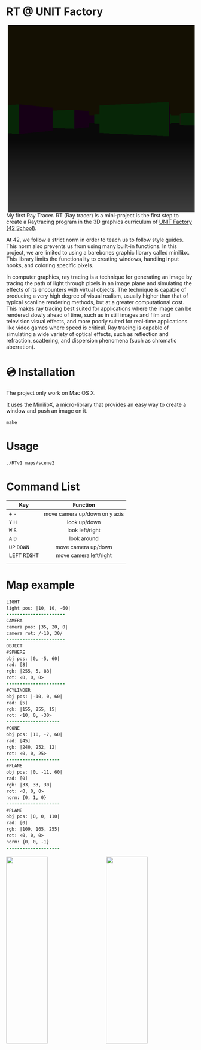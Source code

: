# RT @ UNIT Factory

<img align="right"  src="https://github.com/kuzmykvadim/42/blob/master/Wolf3d/img/Screen Shot 2017-11-15 at 9.49.16 PM.png"  
width="500px" height="500px" />

My first Ray Tracer.
RT (Ray tracer) is a mini-project is the first step to create a Raytracing program in the 3D graphics curriculum of <a href="http://www.unit.ua" target="_blank" >UNIT Factory</a> [(42 School)](https://en.wikipedia.org/wiki/42_(school)).

At 42, we follow a strict norm in order to teach us to follow style guides. This norm also prevents us from using many built-in functions. In this project, we are limited to using a barebones graphic library called minilibx. This library limits the functionality to creating windows, handling input hooks, and coloring specific pixels.

In computer graphics, ray tracing is a technique for generating an image by tracing the path of light through pixels in an image plane and simulating the effects of its encounters with virtual objects. The technique is capable of producing a very high degree of visual realism, usually higher than that of typical scanline rendering methods, but at a greater computational cost. This makes ray tracing best suited for applications where the image can be rendered slowly ahead of time, such as in still images and film and television visual effects, and more poorly suited for real-time applications like video games where speed is critical. Ray tracing is capable of simulating a wide variety of optical effects, such as reflection and refraction, scattering, and dispersion phenomena (such as chromatic aberration).

# :cd: Installation
The project only work on Mac OS X.

It uses the MinilibX, a micro-library that provides an easy way to create a window and push an image on it.
```
make
```

# Usage
	./RTv1 maps/scene2

# Command List
|                Key               |                Function                 |
| -------------------------------- |:---------------------------------------:|
| <kbd>+</kbd> <kbd>-</kbd>        | move camera up/down on y axis 	     |
| <kbd>Y</kbd> <kbd>H</kbd>        | look up/down          		     |
| <kbd>W</kbd> <kbd>S</kbd>        | look left/right      		     |
| <kbd>A</kbd> <kbd>D</kbd>        | look around    		     |
| <kbd>UP</kbd> <kbd>DOWN</kbd>    | move camera  up/down	             |
| <kbd>LEFT</kbd> <kbd>RIGHT</kbd> | move camera left/right   		     |
| 	     |
|  |	     |


# Map example


```diff
LIGHT
light pos: |10, 10, -60|
----------------------
CAMERA
camera pos: |35, 20, 0|
camera rot: /-10, 30/
----------------------
OBJECT
#SPHERE
obj pos: |0, -5, 60|
rad: [8]
rgb: |255, 5, 88|
rot: <0, 0, 0>
----------------------
#CYLINDER
obj pos: |-10, 0, 60|
rad: [5]
rgb: |155, 255, 15|
rot: <10, 0, -30>
--------------------
#CONE
obj pos: |10, -7, 60|
rad: [45]
rgb: |240, 252, 12|
rot: <0, 0, 25>
--------------------
#PLANE
obj pos: |0, -11, 60|
rad: [0]
rgb: |33, 33, 30|
rot: <0, 0, 0>
norm: {0, 1, 0}
--------------------
#PLANE
obj pos: |0, 0, 110|
rad: [0]
rgb: |109, 165, 255|
rot: <0, 0, 0>
norm: {0, 0, -1}
--------------------
```
<div>
<img align="right"  src="https://github.com/kuzmykvadim/42/blob/master/RTv1/img/Screen Shot 2017-11-15 at 9.49.16 PM.png"  
width="47%" height="500px" />
<img align="left"  src="https://github.com/kuzmykvadim/42/blob/master/RTv1/img/Screen Shot 2017-11-15 at 9.51.45 PM.png"  
width="47%" height="500px" />
</div>
